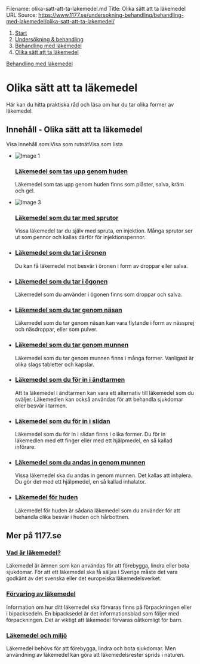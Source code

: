 Filename: olika-satt-att-ta-lakemedel.md
Title: Olika sätt att ta läkemedel
URL Source: https://www.1177.se/undersokning-behandling/behandling-med-lakemedel/olika-satt-att-ta-lakemedel/

1.  [Start](https://www.1177.se/)
2.  [Undersökning & behandling](https://www.1177.se/undersokning-behandling/)
3.  [Behandling med läkemedel](https://www.1177.se/undersokning-behandling/behandling-med-lakemedel/)
4.  [Olika sätt att ta läkemedel](https://www.1177.se/undersokning-behandling/behandling-med-lakemedel/olika-satt-att-ta-lakemedel/)

[Behandling med läkemedel](https://www.1177.se/undersokning-behandling/behandling-med-lakemedel/)

Olika sätt att ta läkemedel
===========================

Här kan du hitta praktiska råd och läsa om hur du tar olika former av läkemedel.

Innehåll - Olika sätt att ta läkemedel
--------------------------------------

Visa innehåll som:Visa som rutnätVisa som lista

*   ![Image 1](https://www.1177.se/globalassets/1177/nationell/media/fotografier/behandlingar-och-hjalpmedel/lakemedel/lakemedel-gel.jpg?preset=preset_600)
    
    ### [Läkemedel som tas upp genom huden](https://www.1177.se/undersokning-behandling/behandling-med-lakemedel/olika-satt-att-ta-lakemedel/lakemedel-som-tas-upp-genom-huden/)
    
    Läkemedel som tas upp genom huden finns som plåster, salva, kräm och gel.
    
*   ![Image 3](https://www.1177.se/globalassets/1177/nationell/media/fotografier/behandlingar-och-hjalpmedel/lakemedel/spruta_lakemedel.jpg?preset=preset_600)
    
    ### [Läkemedel som du tar med sprutor](https://www.1177.se/undersokning-behandling/behandling-med-lakemedel/olika-satt-att-ta-lakemedel/lakemedel-som-du-tar-med-sprutor/)
    
    Vissa läkemedel tar du själv med spruta, en injektion. Många sprutor ser ut som pennor och kallas därför för injektionspennor.
    
*   ### [Läkemedel som du tar i öronen](https://www.1177.se/undersokning-behandling/behandling-med-lakemedel/olika-satt-att-ta-lakemedel/lakemedel-som-du-tar-i-oronen/)
    
    Du kan få läkemedel mot besvär i öronen i form av droppar eller salva.
    
*   ### [Läkemedel som du tar i ögonen](https://www.1177.se/undersokning-behandling/behandling-med-lakemedel/olika-satt-att-ta-lakemedel/lakemedel-som-du-tar-i-ogonen/)
    
    Läkemedel som du använder i ögonen finns som droppar och salva.
    
*   ### [Läkemedel som du tar genom näsan](https://www.1177.se/undersokning-behandling/behandling-med-lakemedel/olika-satt-att-ta-lakemedel/lakemedel-som-du-tar-genom-nasan/)
    
    Läkemedel som du tar genom näsan kan vara flytande i form av nässprej och näsdroppar, eller som pulver.
    
*   ### [Läkemedel som du tar genom munnen](https://www.1177.se/undersokning-behandling/behandling-med-lakemedel/olika-satt-att-ta-lakemedel/lakemedel-som-du-tar-genom-munnen/)
    
    Läkemedel som du tar genom munnen finns i många former. Vanligast är olika slags tabletter och kapslar.
    
*   ### [Läkemedel som du för in i ändtarmen](https://www.1177.se/undersokning-behandling/behandling-med-lakemedel/olika-satt-att-ta-lakemedel/lakemedel-som-du-for-in-i-andtarmen/)
    
    Att ta läkemedel i ändtarmen kan vara ett alternativ till läkemedel som du sväljer. Läkemedlen kan också användas för att behandla sjukdomar eller besvär i tarmen.
    
*   ### [Läkemedel som du för in i slidan](https://www.1177.se/undersokning-behandling/behandling-med-lakemedel/olika-satt-att-ta-lakemedel/lakemedel-som-du-for-in-i-slidan/)
    
    Läkemedel som du för in i slidan finns i olika former. Du för in läkemedlen med ett finger eller med ett hjälpmedel, en så kallad införare.
    
*   ### [Läkemedel som du andas in genom munnen](https://www.1177.se/undersokning-behandling/behandling-med-lakemedel/olika-satt-att-ta-lakemedel/lakemedel-som-du-andas-in-genom-munnen/)
    
    Vissa läkemedel ska du andas in genom munnen. Det kallas att inhalera. Du gör det med ett hjälpmedel, en så kallad inhalator.
    
*   ### [Läkemedel för huden](https://www.1177.se/undersokning-behandling/behandling-med-lakemedel/olika-satt-att-ta-lakemedel/lakemedel-for-huden/)
    
    Läkemedel för huden är sådana läkemedel som du använder för att behandla olika besvär i huden och hårbottnen.
    

Mer på 1177.se
--------------

### [Vad är läkemedel?](https://www.1177.se/undersokning-behandling/behandling-med-lakemedel/om-lakemedel/vad-ar-lakemedel/)

Läkemedel är ämnen som kan användas för att förebygga, lindra eller bota sjukdomar. För att ett läkemedel ska få säljas i Sverige måste det vara godkänt av det svenska eller det europeiska läkemedelsverket.

### [Förvaring av läkemedel](https://www.1177.se/undersokning-behandling/behandling-med-lakemedel/rad-om-lakemedel/forvaring-av-lakemedel/)

Information om hur ditt läkemedel ska förvaras finns på förpackningen eller i bipacksedeln. En bipacksedel är det informationsblad som följer med förpackningen. Det är viktigt att läkemedel förvaras oåtkomligt för barn.

### [Läkemedel och miljö](https://www.1177.se/undersokning-behandling/behandling-med-lakemedel/om-lakemedel/lakemedel-och-miljo/)

Läkemedel behövs för att förebygga, lindra och bota sjukdomar. Men användning av läkemedel kan göra att läkemedelsrester sprids i naturen.
